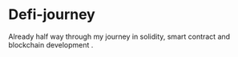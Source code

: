 # Defi-journey
Already half way through my journey in solidity, smart contract and blockchain development .
